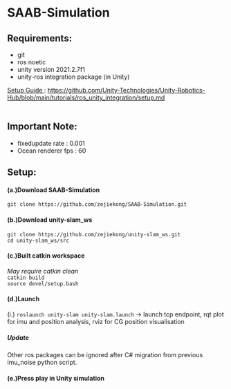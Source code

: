 # SAAB-Simulation

## Requirements: <br>
* git
* ros noetic
* unity version 2021.2.7f1
* unity-ros integration package (in Unity) <br>

<ins> Setup Guide </ins> : https://github.com/Unity-Technologies/Unity-Robotics-Hub/blob/main/tutorials/ros_unity_integration/setup.md
<br>
<br>

## Important Note: <br>
* fixedupdate rate : 0.001
* Ocean renderer fps : 60

## Setup: <br>

#### (a.)Download SAAB-Simulation <br>
```git clone https://github.com/zejiekong/SAAB-Simulation.git``` <br>

#### (b.)Download unity-slam_ws  <br>
```git clone https://github.com/zejiekong/unity-slam_ws.git```<br> 
```cd unity-slam_ws/src``` <br>

#### (c.)Built catkin workspace <br>
_May require catkin clean_ <br>
```catkin build``` <br>
```source devel/setup.bash``` <br>

#### (d.)Launch  <br>
(i.) ``` roslaunch unity-slam unity-slam.launch ``` -> launch tcp endpoint, rqt plot for imu and position analysis, rviz for CG position visualisation <br>

##### Update
Other ros packages can be ignored after C# migration from previous imu_noise python script.

#### (e.)Press play in Unity simulation
